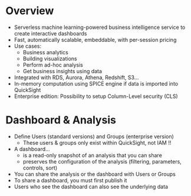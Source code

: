 # Overview

- Serverless machine learning-powered business intelligence service to create interactive dashboards
- Fast, automatically scalable, embeddable, with per-session pricing
- Use cases:
  - Business analytics
  - Building visualizations
  - Perform ad-hoc analysis
  - Get business insights using data
- Integrated with RDS, Aurora, Athena, Redshift, S3…
- In-memory computation using SPICE engine if data is imported into QuickSight
- Enterprise edition: Possibility to setup Column-Level security (CLS)

# Dashboard & Analysis

- Define Users (standard versions) and Groups (enterprise version)
  - These users & groups only exist within QuickSight, not IAM !!
- A dashboard…
  - is a read-only snapshot of an analysis that you can share
  - preserves the configuration of the analysis (filtering, parameters, controls, sort)
- You can share the analysis or the dashboard with Users or Groups
- To share a dashboard, you must first publish it
- Users who see the dashboard can also see the underlying data
